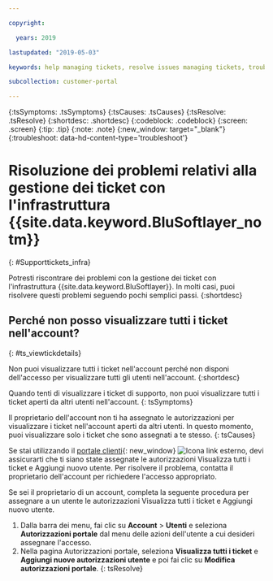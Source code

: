 ```yaml
---

copyright:

  years: 2019

lastupdated: "2019-05-03"

keywords: help managing tickets, resolve issues managing tickets, trouble working with tickets

subcollection: customer-portal

---
```



{:tsSymptoms: .tsSymptoms}
{:tsCauses: .tsCauses}
{:tsResolve: .tsResolve}
{:shortdesc: .shortdesc}
{:codeblock: .codeblock}
{:screen: .screen}
{:tip: .tip}
{:note: .note}
{:new_window: target="_blank"}
{:troubleshoot: data-hd-content-type='troubleshoot'}


# Risoluzione dei problemi relativi alla gestione dei ticket con l'infrastruttura {{site.data.keyword.BluSoftlayer_notm}}
{: #Supporttickets_infra}

Potresti riscontrare dei problemi con la gestione dei ticket con l'infrastruttura {{site.data.keyword.BluSoftlayer}}. In molti casi, puoi risolvere questi problemi seguendo pochi semplici passi.
{:shortdesc}

## Perché non posso visualizzare tutti i ticket nell'account?
{: #ts_viewtickdetails}

Non puoi visualizzare tutti i ticket nell'account perché non disponi dell'accesso per visualizzare tutti gli utenti nell'account. 
{:shortdesc}

Quando tenti di visualizzare i ticket di supporto, non puoi visualizzare tutti i ticket aperti da altri utenti nell'account. 
{: tsSymptoms}

Il proprietario dell'account non ti ha assegnato le autorizzazioni per visualizzare i ticket nell'account aperti da altri utenti. In questo momento, puoi visualizzare solo i ticket che sono assegnati a te stesso. 
{: tsCauses}
 
Se stai utilizzando il [portale clienti](https://control.softlayer.com/){: new_window} ![Icona link esterno](../icons/launch-glyph.svg "Icona link esterno"), devi assicurarti che ti siano state assegnate le autorizzazioni Visualizza tutti i ticket e Aggiungi nuovo utente. Per risolvere il problema, contatta il proprietario dell'account per richiedere l'accesso appropriato. 

Se sei il proprietario di un account, completa la seguente procedura per assegnare a un utente le autorizzazioni Visualizza tutti i ticket e Aggiungi nuovo utente. 

1. Dalla barra dei menu, fai clic su **Account** &gt; **Utenti** e seleziona **Autorizzazioni portale** dal menu delle azioni dell'utente a cui desideri assegnare l'accesso. 
2. Nella pagina Autorizzazioni portale, seleziona **Visualizza tutti i ticket** e **Aggiungi nuove autorizzazioni utente** e poi fai clic su **Modifica autorizzazioni portale**. 
{: tsResolve}
